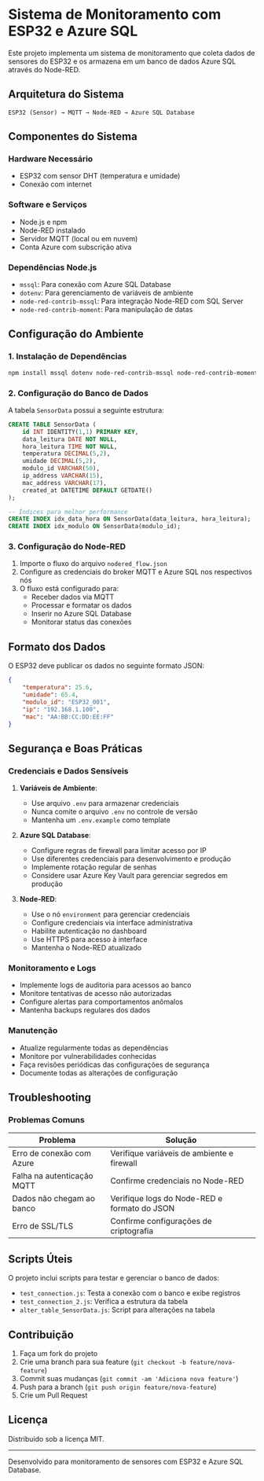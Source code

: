 # Sistema de Monitoramento com ESP32 e Azure SQL

Este projeto implementa um sistema de monitoramento que coleta dados de sensores do ESP32 e os armazena em um banco de dados Azure SQL através do Node-RED.

## Arquitetura do Sistema

```
ESP32 (Sensor) → MQTT → Node-RED → Azure SQL Database
```

## Componentes do Sistema

### Hardware Necessário
- ESP32 com sensor DHT (temperatura e umidade)
- Conexão com internet

### Software e Serviços
- Node.js e npm
- Node-RED instalado
- Servidor MQTT (local ou em nuvem)
- Conta Azure com subscrição ativa

### Dependências Node.js
- `mssql`: Para conexão com Azure SQL Database
- `dotenv`: Para gerenciamento de variáveis de ambiente
- `node-red-contrib-mssql`: Para integração Node-RED com SQL Server
- `node-red-contrib-moment`: Para manipulação de datas

## Configuração do Ambiente

### 1. Instalação de Dependências
```bash
npm install mssql dotenv node-red-contrib-mssql node-red-contrib-moment
```

### 2. Configuração do Banco de Dados

A tabela `SensorData` possui a seguinte estrutura:

```sql
CREATE TABLE SensorData (
    id INT IDENTITY(1,1) PRIMARY KEY,
    data_leitura DATE NOT NULL,
    hora_leitura TIME NOT NULL,
    temperatura DECIMAL(5,2),
    umidade DECIMAL(5,2),
    modulo_id VARCHAR(50),
    ip_address VARCHAR(15),
    mac_address VARCHAR(17),
    created_at DATETIME DEFAULT GETDATE()
);

-- Índices para melhor performance
CREATE INDEX idx_data_hora ON SensorData(data_leitura, hora_leitura);
CREATE INDEX idx_modulo ON SensorData(modulo_id);
```

### 3. Configuração do Node-RED

1. Importe o fluxo do arquivo `nodered_flow.json`
2. Configure as credenciais do broker MQTT e Azure SQL nos respectivos nós
3. O fluxo está configurado para:
   - Receber dados via MQTT
   - Processar e formatar os dados
   - Inserir no Azure SQL Database
   - Monitorar status das conexões

## Formato dos Dados

O ESP32 deve publicar os dados no seguinte formato JSON:

```json
{
    "temperatura": 25.6,
    "umidade": 65.4,
    "modulo_id": "ESP32_001",
    "ip": "192.168.1.100",
    "mac": "AA:BB:CC:DD:EE:FF"
}
```

## Segurança e Boas Práticas

### Credenciais e Dados Sensíveis
1. **Variáveis de Ambiente**:
   - Use arquivo `.env` para armazenar credenciais
   - Nunca comite o arquivo `.env` no controle de versão
   - Mantenha um `.env.example` como template
   
2. **Azure SQL Database**:
   - Configure regras de firewall para limitar acesso por IP
   - Use diferentes credenciais para desenvolvimento e produção
   - Implemente rotação regular de senhas
   - Considere usar Azure Key Vault para gerenciar segredos em produção

3. **Node-RED**:
   - Use o nó `environment` para gerenciar credenciais
   - Configure credenciais via interface administrativa
   - Habilite autenticação no dashboard
   - Use HTTPS para acesso à interface
   - Mantenha o Node-RED atualizado

### Monitoramento e Logs
- Implemente logs de auditoria para acessos ao banco
- Monitore tentativas de acesso não autorizadas
- Configure alertas para comportamentos anômalos
- Mantenha backups regulares dos dados

### Manutenção
- Atualize regularmente todas as dependências
- Monitore por vulnerabilidades conhecidas
- Faça revisões periódicas das configurações de segurança
- Documente todas as alterações de configuração

## Troubleshooting

### Problemas Comuns

| Problema | Solução |
|----------|---------|
| Erro de conexão com Azure | Verifique variáveis de ambiente e firewall |
| Falha na autenticação MQTT | Confirme credenciais no Node-RED |
| Dados não chegam ao banco | Verifique logs do Node-RED e formato do JSON |
| Erro de SSL/TLS | Confirme configurações de criptografia |

## Scripts Úteis

O projeto inclui scripts para testar e gerenciar o banco de dados:

- `test_connection.js`: Testa a conexão com o banco e exibe registros
- `test_connection_2.js`: Verifica a estrutura da tabela
- `alter_table_SensorData.js`: Script para alterações na tabela

## Contribuição

1. Faça um fork do projeto
2. Crie uma branch para sua feature (`git checkout -b feature/nova-feature`)
3. Commit suas mudanças (`git commit -am 'Adiciona nova feature'`)
4. Push para a branch (`git push origin feature/nova-feature`)
5. Crie um Pull Request

## Licença

Distribuído sob a licença MIT.

---

Desenvolvido para monitoramento de sensores com ESP32 e Azure SQL Database.
